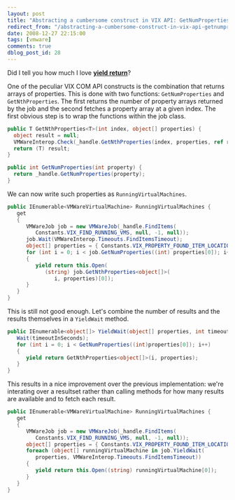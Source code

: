 ```yaml
---
layout: post
title: "Abstracting a cumbersome construct in VIX API: GetNumProperties + GetNthProperty"
redirect_from: "/abstracting-a-cumbersome-construct-in-vix-api-getnumproperties-getnthproperty/"
date: 2008-12-27 22:15:00
tags: [vmware]
comments: true
dblog_post_id: 28
---
```

Did I tell you how much I love **[yield return](http://msdn.microsoft.com/en-us/library/9k7k7cf0.aspx)**?

One of the peculiar VIX COM API constructs is the combination that returns arrays of properties. This is done with two functions: `GetNumProperties` and `GetNthProperties`. The first returns the number of property arrays returned by the job and the second fetches a property array at a given index. The first obvious step is to wrap the functions within the job class.

```cs
public T GetNthProperties<T>(int index, object[] properties) {
  object result = null;
  VMWareInterop.Check(_handle.GetNthProperties(index, properties, ref result));
  return (T) result;
}

public int GetNumProperties(int property) {
  return _handle.GetNumProperties(property);
}
```

We can now write such properties as `RunningVirtualMachines`.

```cs
public IEnumerable<VMWareVirtualMachine> RunningVirtualMachines {
   get
   {
      VMWareJob job = new VMWareJob(_handle.FindItems(
         Constants.VIX_FIND_RUNNING_VMS, null, -1, null));
      job.Wait(VMWareInterop.Timeouts.FindItemsTimeout);
      object[] properties = { Constants.VIX_PROPERTY_FOUND_ITEM_LOCATION };
      for (int i = 0; i < job.GetNumProperties((int) properties[0]); i++)
      {
         yield return this.Open(
            (string) job.GetNthProperties<object[]>(
               i, properties)[0]);
      }
   }
}
```

This is still not good enough. Let's combine the number of results and the results themselves in a `YieldWait` method.

```cs
public IEnumerable<object[]> YieldWait(object[] properties, int timeoutInSeconds) {
   Wait(timeoutInSeconds);
   for (int i = 0; i < GetNumProperties((int)properties[0]); i++)
   {
      yield return GetNthProperties<object[]>(i, properties);
   }
}
```

This results in a nice improvement over the previous implementation: we're interating over a resultset rather than calling methods for how many results are available and to fetch each result.

```cs
public IEnumerable<VMWareVirtualMachine> RunningVirtualMachines {
   get
   {
      VMWareJob job = new VMWareJob(_handle.FindItems(
         Constants.VIX_FIND_RUNNING_VMS, null, -1, null));
      object[] properties = { Constants.VIX_PROPERTY_FOUND_ITEM_LOCATION };
      foreach (object[] runningVirtualMachine in job.YieldWait(
         properties, VMWareInterop.Timeouts.FindItemsTimeout))
      {
         yield return this.Open((string) runningVirtualMachine[0]);
      }
   }
}
```
